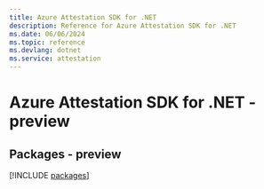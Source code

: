 ```yaml
---
title: Azure Attestation SDK for .NET
description: Reference for Azure Attestation SDK for .NET
ms.date: 06/06/2024
ms.topic: reference
ms.devlang: dotnet
ms.service: attestation
---
```

# Azure Attestation SDK for .NET - preview
## Packages - preview
[!INCLUDE [packages](attestation-index.md)]